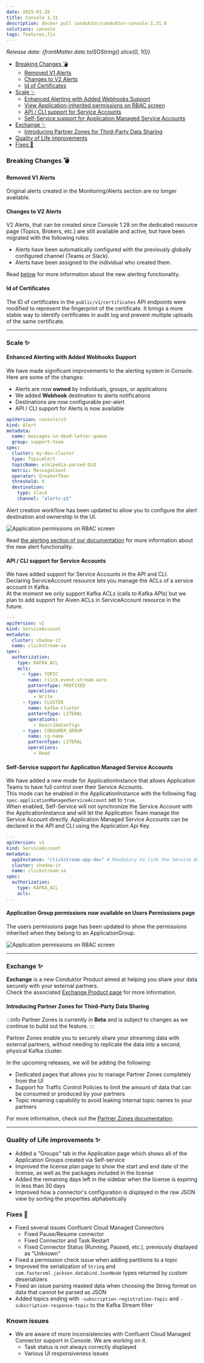 ```yaml
---
date: 2025-01-28
title: Console 1.31
description: docker pull conduktor/conduktor-console:1.31.0
solutions: console
tags: features,fix
---
```


*Release date: {frontMatter.date.toISOString().slice(0, 10)}*

- [Breaking Changes 💣](#breaking-changes-)
  - [Removed V1 Alerts](#removed-v1-alerts)
  - [Changes to V2 Alerts](#changes-to-v2-alerts)
  - [Id of Certificates](#id-of-certificates)
- [Scale ✨](#scale-)
  - [Enhanced Alerting with Added Webhooks Support](#enhanced-alerting-with-added-webhooks-support)
  - [View Application-inherited permissions on RBAC screen](#application-group-permissions-now-available-on-users-permissions-page)
  - [API / CLI support for Service Accounts](#api--cli-support-for-service-accounts)
  - [Self-Service support for Application Managed Service Accounts](#self-service-support-for-application-managed-service-accounts)
- [Exchange ✨](#exchange-)
  - [Introducing Partner Zones for Third-Party Data Sharing](#introducing-partner-zones-for-third-party-data-sharing)
- [Quality of Life improvements](#quality-of-life-improvements)
- [Fixes 🔨](#fixes-)

### Breaking Changes 💣

#### Removed V1 Alerts
Original alerts created in the Monitoring/Alerts section are no longer available.

#### Changes to V2 Alerts
V2 Alerts, that can be created since Console 1.28 on the dedicated resource page (Topics, Brokers, etc.) are still available and active, but have been migrated with the following rules:
- Alerts have been automatically configured with the previously globally configured channel (Teams or Slack).
- Alerts have been assigned to the individual who created them.

Read [below](#enhanced-alerting-with-added-webhooks-support) for more information about the new alerting functionality.

#### Id of Certificates
The ID of certificates in the ```public/v1/certificates``` API endpoints were modified to represent the fingerprint of the certificate.
It brings a more stable way to identify certificates in audit log and prevent multiple uploads of the same certificate. 

***

### Scale ✨

#### Enhanced Alerting with Added Webhooks Support

We have made significant improvements to the alerting system in Console.  
Here are some of the changes:
- Alerts are now **owned** by individuals, groups, or applications
- We added **Webhook** destination to alerts notifications
- Destinations are now configurable per-alert
- API / CLI support for Alerts is now available

````yaml
apiVersion: console/v3
kind: Alert
metadata:
  name: messages-in-dead-letter-queue
  group: support-team
spec:
  cluster: my-dev-cluster
  type: TopicAlert
  topicName: wikipedia-parsed-DLQ
  metric: MessageCount
  operator: GreaterThan
  threshold: 0
  destination:
    type: Slack
    channel: "alerts-p1"
````
Alert creation workflow has been updated to allow you to configure the alert destination and ownership in the UI.

![Application permissions on RBAC screen](/images/changelog/platform/v31/alerts.png)


Read [the alerting section of our documentation](/platform/navigation/settings/alerts) for more information about the new alert functionality.

#### API / CLI support for Service Accounts
We have added support for Service Accounts in the API and CLI.  
Declaring ServiceAccount resource lets you manage the ACLs of a service account in Kafka.  
At the moment we only support Kafka ACLs (calls to Kafka APIs) but we plan to add support for Aiven ACLs in ServiceAccount resource in the future. 
````yaml
---
apiVersion: v1
kind: ServiceAccount
metadata:
  cluster: shadow-it
  name: clickstream-sa
spec:
  authorization:
    type: KAFKA_ACL
    acls:
      - type: TOPIC
        name: click.event-stream.avro
        patternType: PREFIXED
        operations:
          - Write
      - type: CLUSTER
        name: kafka-cluster
        patternType: LITERAL
        operations:
          - DescribeConfigs
      - type: CONSUMER_GROUP
        name: cg-name
        patternType: LITERAL
        operations:
          - Read
````

#### Self-Service support for Application Managed Service Accounts
We have added a new mode for ApplicationInstance that allows Application Teams to have full control over their Service Accounts.  
This mode can be enabled in the ApplicationInstance with the following flag `spec.applicationManagedServiceAccount` set to `true`.  
When enabled, Self-Service will not synchronize the Service Account with the ApplicationInstance and will let the Application Team manage the Service Account directly.
Application Managed Service Accounts can be declared in the API and CLI using the Application Api Key.
````yaml
---
apiVersion: v1
kind: ServiceAccount
metadata:
  appInstance: "clickstream-app-dev" # Mandatory to link the Service Account to the ApplicationInstance
  cluster: shadow-it
  name: clickstream-sa
spec:
  authorization:
    type: KAFKA_ACL
    acls:
...
````

####  Application Group permissions now available on Users Permissions page

The users permissions page has been updated to show the permissions inherited when they belong to an ApplicationGroup.

![Application permissions on RBAC screen](/images/changelog/platform/v31/app-permission-rbac.png)

***

### Exchange ✨

**Exchange** is a new Conduktor Product aimed at helping you share your data securely with your external partners.  
Check the associated [Exchange Product page](https://conduktor.io/exchange) for more information.

#### Introducing Partner Zones for Third-Party Data Sharing

:::info
Partner Zones is currently in **Beta** and is subject to changes as we continue to build out the feature.
:::

Partner Zones enable you to securely share your streaming data with external partners, without needing to replicate the data into a second, physical Kafka cluster.

In the upcoming releases, we will be adding the following:
- Dedicated pages that allows you to manage Partner Zones completely from the UI
- Support for Traffic Control Policies to limit the amount of data that can be consumed or produced by your partners
- Topic renaming capability to avoid leaking internal topic names to your partners

For more information, check out the [Partner Zones documentation](/platform/navigation/settings/partner-zones).

***

### Quality of Life improvements ✨

- Added a "Groups" tab in the Application page which shows all of the Application Groups created via Self-service
- Improved the license plan page to show the start and end date of the license, as well as the packages included in the license
- Added the remaining days left in the sidebar when the license is expiring in less than 30 days
- Improved how a connector's configuration is displayed in the raw JSON view by sorting the properties alphabetically

### Fixes 🔨
- Fixed several issues Confluent Cloud Managed Connectors
  - Fixed Pause/Resume connector
  - Fixed Connector and Task Restart
  - Fixed Connector Status (Running, Paused, etc.), previously displayed as "Unknown"
- Fixed a permission check issue when adding partitions to a topic
- Improved the serialization of ```String``` and ```com.fasterxml.jackson.databind.JsonNode``` types returned by custom deserializers
- Fixed an issue parsing masked data when choosing the String format on data that cannot be parsed as JSON
- Added topics ending with ```-subscription-registration-topic``` and ```-subscription-response-topic``` to the Kafka Stream filter

### Known issues
- We are aware of more inconsistencies with Confluent Cloud Managed Connector support in Console. We are working on it.
  - Task status is not always correctly displayed
  - Various UI responsiveness issues
